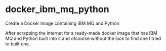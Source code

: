 # docker_ibm_mq_python
Create a Docker Image containing IBM MQ and Python

After scrapping the internet for a ready-made docker image that has IBM MQ and Python built into it and ofcourse without the luck to find one I tried to built one.


